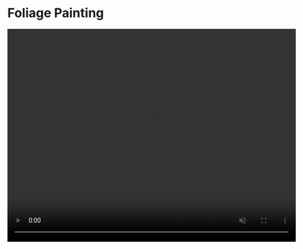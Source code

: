 # Foliage Painting

<div class="img_container">
  <video width=650px height=480px muted autoplay loop>
    <source src="https://cdn.monodrive.io/Tutorials_FoliagePainting.mp4" type="video/mp4">
  </video>
</div> 
